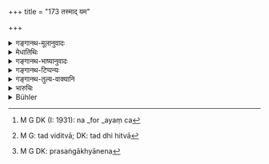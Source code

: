 +++
title = "173 तस्माद् यम"

+++

<details><summary>गङ्गानथ-मूलानुवादः</summary>

For these reasons, the King shall, like Yama, renounce his likes and dislikes, and behave in the manner of Yama,—his anger suppressed and his senses controlled.—(173)
</details>

<details><summary>मेधातिथिः</summary>

तथा चैतद् एव प्रपञ्चयति । अयं सेवक आत्मीयः, अतः **प्रियः**, अयं च[^५३५] केवलं राष्ट्रवासी, यस्यैव राष्ट्रं तम् एवावतिष्ठते, अतो **ऽप्रियः** । तद् **हित्वा**[^५३६] **यमवत्** प्रजासु तुल्यः परिपालने व्यवहारे च स्यात् । ईदृशी हि यमस्य वृत्तिर् दृष्टा । यमस्येत्य् अणो बाधकं तत्रौपसंख्यानिकं यकारम् इच्छन्ति । कः पुनर् यमतुल्यतां भजति, **जितक्रोधो जितेन्द्रियः** । रागद्वेषौ जयेत्, प्रत्यासङ्गाख्यानेन[^५३७] ॥ ८.१७३ ॥


[^५३७]:
     M G DK: prasaṅgākhyānena


[^५३६]:
     M G: tad viditvā; DK: tad dhi hitvā


[^५३५]:
     M G DK (I: 1931): na _for _ayaṃ ca
</details>

<details><summary>गङ्गानथ-भाष्यानुवादः</summary>

The same idea is further expounded.

‘This servant is my own and hence I *like* him,—this other is only an inhabitant of my kingdom, and is proceeding against the former, hence I
*dislike* him’;—all such ideas he should renounce.

In the protecting of, and dealings with, his subjects, he shall be entirely impartial, like Yuma; the ‘*manner of Yama*’ having been found to be strictly impartial. The form ‘*yāmyayā*’ is explained by the exclusion of the ‘*yaṇ*’ affix mentioned in Pāṇini 6.4.148 and the addition of the syllable ‘*ya*’ under one of the additional rules.

“Who is the person who becomes like Yama?”

He who has ‘*his anger suppressed and senses controlled*’;—*i* .*e*., one should renounce all attachment and thus overcome love and hatred.—(173)
</details>

<details><summary>गङ्गानथ-टिप्पन्यः</summary>

This verse is quoted in *Nṛsiṃhaprasāda* (Vyavahāra, 2b).
</details>

<details><summary>गङ्गानथ-तुल्य-वाक्यानि</summary>

*Nārada* (18.30).—‘When the King, having seated himself full of majesty
on the throne of judgment, deals out punishment, equitable towards all
creatures, he is called *Vaivasvata* or *Yama*.’
</details>

<details><summary>भारुचिः</summary>

समः प्रजासु स्याद् इत्य् अस्य राज्ञो ऽयम् उपमार्थः । तथा च वैषम्यहेतुव्याख्यानम् आह जितक्रोधो जितेन्द्रिय इति ॥ ८.१७२ ॥

_अजितकामक्रोधश् च पुनः पार्थिवः ।_
</details>

<details><summary>Bühler</summary>

173	Let the prince, therefore, like Yama, not heeding his own likings and dislikings, behave exactly like Yama, suppressing his anger and controlling himself.
</details>
